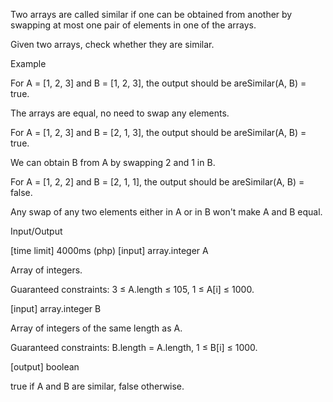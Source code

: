 Two arrays are called similar if one can be obtained from another by swapping at most one pair of elements in one of the arrays.

Given two arrays, check whether they are similar.

Example

For A = [1, 2, 3] and B = [1, 2, 3], the output should be
areSimilar(A, B) = true.

The arrays are equal, no need to swap any elements.

For A = [1, 2, 3] and B = [2, 1, 3], the output should be
areSimilar(A, B) = true.

We can obtain B from A by swapping 2 and 1 in B.

For A = [1, 2, 2] and B = [2, 1, 1], the output should be
areSimilar(A, B) = false.

Any swap of any two elements either in A or in B won't make A and B equal.

Input/Output

[time limit] 4000ms (php)
[input] array.integer A

Array of integers.

Guaranteed constraints:
3 ≤ A.length ≤ 105,
1 ≤ A[i] ≤ 1000.

[input] array.integer B

Array of integers of the same length as A.

Guaranteed constraints:
B.length = A.length,
1 ≤ B[i] ≤ 1000.

[output] boolean

true if A and B are similar, false otherwise.